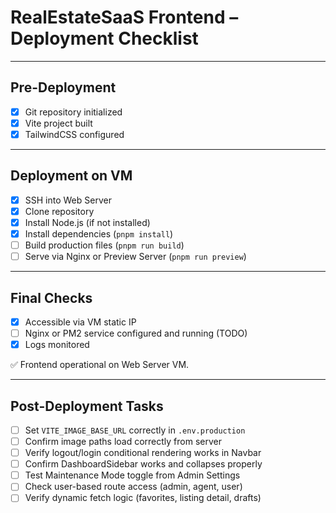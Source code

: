 # RealEstateSaaS Frontend – Deployment Checklist

---

## Pre-Deployment

- [x] Git repository initialized
- [x] Vite project built
- [x] TailwindCSS configured

---

## Deployment on VM

- [x] SSH into Web Server
- [x] Clone repository
- [x] Install Node.js (if not installed)
- [x] Install dependencies (`pnpm install`)
- [ ] Build production files (`pnpm run build`)
- [ ] Serve via Nginx or Preview Server (`pnpm run preview`)

---

## Final Checks

- [x] Accessible via VM static IP
- [ ] Nginx or PM2 service configured and running (TODO)
- [x] Logs monitored

✅ Frontend operational on Web Server VM.

---

## Post-Deployment Tasks

- [ ] Set `VITE_IMAGE_BASE_URL` correctly in `.env.production`
- [ ] Confirm image paths load correctly from server
- [ ] Verify logout/login conditional rendering works in Navbar
- [ ] Confirm DashboardSidebar works and collapses properly
- [ ] Test Maintenance Mode toggle from Admin Settings
- [ ] Check user-based route access (admin, agent, user)
- [ ] Verify dynamic fetch logic (favorites, listing detail, drafts)
